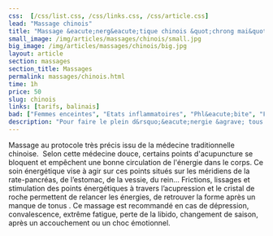```yaml
---
css:  [/css/list.css, /css/links.css, /css/article.css]
lead: "Massage chinois"
title: "Massage &eacute;nerg&eacute;tique chinois &quot;chrong mai&quot;"
small_image: /img/articles/massages/chinois/small.jpg
big_image: /img/articles/massages/chinois/big.jpg
layout: article
section: massages
section_title: Massages
permalink: massages/chinois.html
time: 1h
price: 50
slug: chinois
links: [tarifs, balinais]
bad: ["Femmes enceintes", "Etats inflammatoires", "Phl&eacute;bite", "Fi&egrave;vre", "Hypertension non trait&eacute;e"]
description: "Pour faire le plein d&rsquo;&eacute;nergie &agrave; tous moments de l&rsquo;ann&eacute;e. Ce massage vous garantit de retrouver la p&ecirc;che!"
---
```

Massage au protocole très précis issu de la médecine 
traditionnelle chinoise.
 Selon cette médecine douce, certains points 
d'acupuncture se bloquent et empêchent une bonne 
circulation de l'énergie dans le corps. 
Ce soin énergétique vise à agir sur ces points situés 
sur les méridiens de la rate-pancréas, de l’estomac, 
de la vessie, du rein...
Frictions, lissages et stimulation des points 
énergétiques à travers l’acupression et le cristal de 
roche permettent de relancer les énergies, de retrouver 
la forme après un manque de tonus .
Ce massage est recommandé en cas de dépression, 
convalescence, extrême fatigue, perte de la libido, 
changement de saison, après un accouchement ou un 
choc émotionnel.


